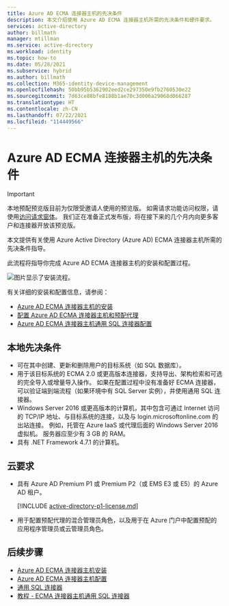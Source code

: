 ```yaml
---
title: Azure AD ECMA 连接器主机的先决条件
description: 本文介绍使用 Azure AD ECMA 连接器主机所需的先决条件和硬件要求。
services: active-directory
author: billmath
manager: mtillman
ms.service: active-directory
ms.workload: identity
ms.topic: how-to
ms.date: 05/28/2021
ms.subservice: hybrid
ms.author: billmath
ms.collection: M365-identity-device-management
ms.openlocfilehash: 50bb95b5362902eed2ce297350e9fb2760530e22
ms.sourcegitcommit: 7d63ce88bfe8188b1ae70c3d006a29068d066287
ms.translationtype: HT
ms.contentlocale: zh-CN
ms.lasthandoff: 07/22/2021
ms.locfileid: "114449566"
---
```

# <a name="prerequisites-for-the-azure-ad-ecma-connector-host"></a>Azure AD ECMA 连接器主机的先决条件

>[!IMPORTANT]
> 本地预配预览版目前为仅限受邀请人使用的预览版。 如需请求功能访问权限，请使用[访问请求窗体](https://aka.ms/onpremprovisioningpublicpreviewaccess)。 我们正在准备正式发布版，将在接下来的几个月内向更多客户和连接器开放该预览版。

本文提供有关使用 Azure Active Directory (Azure AD) ECMA 连接器主机所需的先决条件指导。

此流程将指导你完成 Azure AD ECMA 连接器主机的安装和配置过程。

 ![图片显示了安装流程。](./media/on-premises-ecma-prerequisites/flow-1.png)

有关详细的安装和配置信息，请参阅：

   - [Azure AD ECMA 连接器主机的安装](on-premises-ecma-install.md)
   - [配置 Azure AD ECMA 连接器主机和预配代理](on-premises-ecma-configure.md)
   - [Azure AD ECMA 连接器主机通用 SQL 连接器配置](on-premises-sql-connector-configure.md)

## <a name="on-premises-prerequisites"></a>本地先决条件

 - 可在其中创建、更新和删除用户的目标系统（如 SQL 数据库）。
 - 用于该目标系统的 ECMA 2.0 或更高版本连接器，支持导出、架构检索和可选的完全导入或增量导入操作。 如果在配置过程中没有准备好 ECMA 连接器，可以验证端到端流程（如果环境中有 SQL Server 实例），并使用通用 SQL 连接器。
 - Windows Server 2016 或更高版本的计算机，其中包含可通过 Internet 访问的 TCP/IP 地址、与目标系统的连接，以及与 login.microsoftonline.com 的出站连接。 例如，托管在 Azure IaaS 或代理后面的 Windows Server 2016 虚拟机。 服务器应至少有 3 GB 的 RAM。
 - 具有 .NET Framework 4.7.1 的计算机。

## <a name="cloud-requirements"></a>云要求

 - 具有 Azure AD Premium P1 或 Premium P2（或 EMS E3 或 E5）的 Azure AD 租户。 
 
    [!INCLUDE [active-directory-p1-license.md](../../../includes/active-directory-p1-license.md)]
 - 用于配置预配代理的混合管理员角色，以及用于在 Azure 门户中配置预配的应用程序管理员或云管理员角色。

## <a name="next-steps"></a>后续步骤

- [Azure AD ECMA 连接器主机安装](on-premises-ecma-install.md)
- [Azure AD ECMA 连接器主机配置](on-premises-ecma-configure.md)
- [通用 SQL 连接器](on-premises-sql-connector-configure.md)
- [教程 - ECMA 连接器主机通用 SQL 连接器](tutorial-ecma-sql-connector.md)
